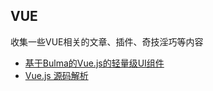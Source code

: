 ## VUE

收集一些VUE相关的文章、插件、奇技淫巧等内容

* [基于Bulma的Vue.js的轻量级UI组件](https://buefy.org/)
* [Vue.js 源码解析](https://github.com/answershuto/learnVue)